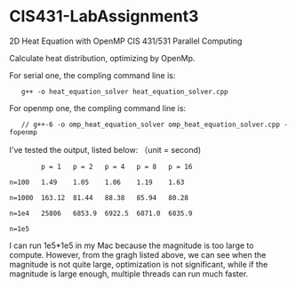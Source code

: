 # CIS431-LabAssignment3

2D Heat Equation with OpenMP CIS 431/531 Parallel Computing

Calculate heat distribution, optimizing by OpenMp.

For serial one, the compling command line is:

~~~
   g++ -o heat_equation_solver heat_equation_solver.cpp
~~~

For openmp one, the compling command line is:

~~~
   // g++-6 -o omp_heat_equation_solver omp_heat_equation_solver.cpp -fopenmp
~~~

I've tested the output, listed below: （unit = second)

~~~
        p = 1   p = 2   p = 4   p = 8   p = 16
        
n=100   1.49    1.05    1.06    1.19    1.63 

n=1000  163.12  81.44   88.38   85.94   80.28

n=1e4   25806   6853.9  6922.5  6871.0  6835.9

n=1e5
~~~

I can run 1e5*1e5 in my Mac because the magnitude is too large to compute. However, from the gragh listed above, we can see when the magnitude is not quite large, optimization is not significant, while if the magnitude is large enough, multiple threads can run much faster.
